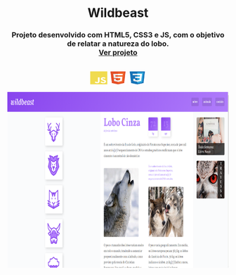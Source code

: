 <div>
  <h1 align="center">Wildbeast</h1>
</div>
  <h3 align="center">Projeto desenvolvido com HTML5, CSS3 e JS, com o objetivo de relatar a natureza do lobo.  <br/>     <a href="https://guih58.github.io/wildbest/">Ver projeto</a></h3>
<div align="center" valign="top"><br>
  <img align="center" alt="Js" height="30" width="40" src="https://raw.githubusercontent.com/devicons/devicon/master/icons/javascript/javascript-plain.svg">
  <img align="center" alt="HTML" height="30" width="40" src="https://raw.githubusercontent.com/devicons/devicon/master/icons/html5/html5-original.svg">
  <img align="center" alt="CSS" height="30" width="40" src="https://raw.githubusercontent.com/devicons/devicon/master/icons/css3/css3-original.svg">
</div><br>


<div align="center">
    <img align="center" height="400em" src="https://github.com/guih58/wildbest/blob/master/img/img.PNG?raw=true"/>
</div>

